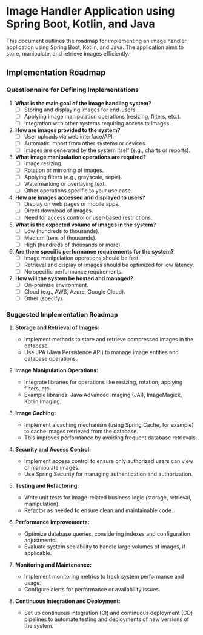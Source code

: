 # Image Handler Application using Spring Boot, Kotlin, and Java

This document outlines the roadmap for implementing an image handler application using Spring Boot, Kotlin, and Java. The application aims to store, manipulate, and retrieve images efficiently.

## Implementation Roadmap

### Questionnaire for Defining Implementations

1. **What is the main goal of the image handling system?**
   - [ ] Storing and displaying images for end-users.
   - [ ] Applying image manipulation operations (resizing, filters, etc.).
   - [ ] Integration with other systems requiring access to images.

2. **How are images provided to the system?**
   - [ ] User uploads via web interface/API.
   - [ ] Automatic import from other systems or devices.
   - [ ] Images are generated by the system itself (e.g., charts or reports).

3. **What image manipulation operations are required?**
   - [ ] Image resizing.
   - [ ] Rotation or mirroring of images.
   - [ ] Applying filters (e.g., grayscale, sepia).
   - [ ] Watermarking or overlaying text.
   - [ ] Other operations specific to your use case.

4. **How are images accessed and displayed to users?**
   - [ ] Display on web pages or mobile apps.
   - [ ] Direct download of images.
   - [ ] Need for access control or user-based restrictions.

5. **What is the expected volume of images in the system?**
   - [ ] Low (hundreds to thousands).
   - [ ] Medium (tens of thousands).
   - [ ] High (hundreds of thousands or more).

6. **Are there specific performance requirements for the system?**
   - [ ] Image manipulation operations should be fast.
   - [ ] Retrieval and display of images should be optimized for low latency.
   - [ ] No specific performance requirements.

7. **How will the system be hosted and managed?**
   - [ ] On-premise environment.
   - [ ] Cloud (e.g., AWS, Azure, Google Cloud).
   - [ ] Other (specify).

### Suggested Implementation Roadmap

1. **Storage and Retrieval of Images:**
   - Implement methods to store and retrieve compressed images in the database.
   - Use JPA (Java Persistence API) to manage image entities and database operations.

2. **Image Manipulation Operations:**
   - Integrate libraries for operations like resizing, rotation, applying filters, etc.
   - Example libraries: Java Advanced Imaging (JAI), ImageMagick, Kotlin Imaging.

3. **Image Caching:**
   - Implement a caching mechanism (using Spring Cache, for example) to cache images retrieved from the database.
   - This improves performance by avoiding frequent database retrievals.

4. **Security and Access Control:**
   - Implement access control to ensure only authorized users can view or manipulate images.
   - Use Spring Security for managing authentication and authorization.

5. **Testing and Refactoring:**
   - Write unit tests for image-related business logic (storage, retrieval, manipulation).
   - Refactor as needed to ensure clean and maintainable code.

6. **Performance Improvements:**
   - Optimize database queries, considering indexes and configuration adjustments.
   - Evaluate system scalability to handle large volumes of images, if applicable.

7. **Monitoring and Maintenance:**
   - Implement monitoring metrics to track system performance and usage.
   - Configure alerts for performance or availability issues.

8. **Continuous Integration and Deployment:**
   - Set up continuous integration (CI) and continuous deployment (CD) pipelines to automate testing and deployments of new versions of the system.

